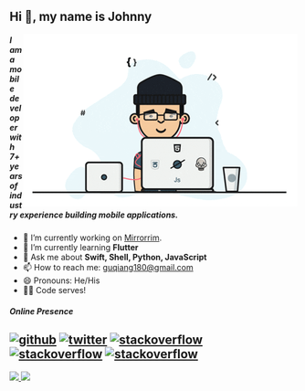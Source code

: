 ## Hi 👋, my name is Johnny

<img align="right" src="https://github.com/jhonny-me/jhonny-me/blob/main/developer.gif" alt="Hola Coders" width="480" height="302"/>

##### I am a mobile developer with 7+ years of industry experience building mobile applications.

- 🔭 I’m currently working on [Mirrorrim](https://github.com/jhonny-me/mirrorrim).
- 🌱 I’m currently learning **Flutter**
- 💬 Ask me about **Swift, Shell, Python, JavaScript**
- 📫 How to reach me: guqiang180@gmail.com
- 😄 Pronouns: He/His
- 👨‍💻 Code serves!

##### Online Presence
[<img src='https://cdn.jsdelivr.net/npm/simple-icons@3.0.1/icons/github.svg' alt='github' height='40'>](https://github.com/jhonny-me)  [<img src='https://cdn.jsdelivr.net/npm/simple-icons@3.0.1/icons/twitter.svg' alt='twitter' height='40'>](https://twitter.com/LockerJhonny)  [<img src='https://cdn.jsdelivr.net/npm/simple-icons@3.0.1/icons/stackoverflow.svg' alt='stackoverflow' height='40'>](https://stackoverflow.com/users/4786328)  [<img src='https://cdn.jsdelivr.net/npm/simple-icons@3.0.1/icons/linkedin.svg' alt='stackoverflow' height='40'>](https://www.linkedin.com/in/johnnygu180/)  [<img src='https://cdn.jsdelivr.net/npm/simple-icons@3.0.1/icons/facebook.svg' alt='stackoverflow' height='40'>](https://www.facebook.com/qiang.gu.56)
---
<div>
  <a href="https://github.com/jhonny-me">
  <img height="180em" src="https://github-readme-stats.vercel.app/api?username=jhonny-me&show_icons=true&include_all_commits=true&count_private=true"/>
  <img height="180em" src="https://github-readme-stats.vercel.app/api/top-langs/?username=jhonny-me&layout=compact&langs_count=6"/>
</div>
